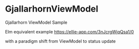 # GjallarhornViewModel
Gjallarhorn ViewModel Sample

Elm equivalent example https://ellie-app.com/3nJcrgWjqQsa1/0 

with a paradigm shift from ViewModel to status update
